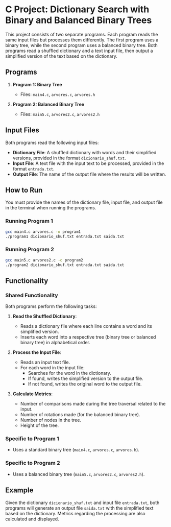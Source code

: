 # C Project: Dictionary Search with Binary and Balanced Binary Trees

This project consists of two separate programs. Each program reads the same input files but processes them differently. The first program uses a binary tree, while the second program uses a balanced binary tree. Both programs read a shuffled dictionary and a text input file, then output a simplified version of the text based on the dictionary.

## Programs

1. **Program 1: Binary Tree**
   - Files: `main4.c`, `arvores.c`, `arvores.h`
   
2. **Program 2: Balanced Binary Tree**
   - Files: `main5.c`, `arvores2.c`, `arvores2.h`

## Input Files

Both programs read the following input files:
- **Dictionary File**: A shuffled dictionary with words and their simplified versions, provided in the format `dicionario_shuf.txt`.
- **Input File**: A text file with the input text to be processed, provided in the format `entrada.txt`.
- **Output File**: The name of the output file where the results will be written.

## How to Run

You must provide the names of the dictionary file, input file, and output file in the terminal when running the programs.

### Running Program 1

```sh
gcc main4.c arvores.c -o program1
./program1 dicionario_shuf.txt entrada.txt saida.txt
```
### Running Program 2

```sh
gcc main5.c arvores2.c -o program2
./program2 dicionario_shuf.txt entrada.txt saida.txt
```

## Functionality

### Shared Functionality

Both programs perform the following tasks:

1. **Read the Shuffled Dictionary**:
   - Reads a dictionary file where each line contains a word and its simplified version.
   - Inserts each word into a respective tree (binary tree or balanced binary tree) in alphabetical order.

2. **Process the Input File**:
   - Reads an input text file.
   - For each word in the input file:
     - Searches for the word in the dictionary.
     - If found, writes the simplified version to the output file.
     - If not found, writes the original word to the output file.

3. **Calculate Metrics**:
   - Number of comparisons made during the tree traversal related to the input.
   - Number of rotations made (for the balanced binary tree).
   - Number of nodes in the tree.
   - Height of the tree.

### Specific to Program 1

- Uses a standard binary tree (`main4.c`, `arvores.c`, `arvores.h`).

### Specific to Program 2

- Uses a balanced binary tree (`main5.c`, `arvores2.c`, `arvores2.h`).

## Example

Given the dictionary `dicionario_shuf.txt` and input file `entrada.txt`, both programs will generate an output file `saida.txt` with the simplified text based on the dictionary. 
Metrics regarding the processing are also calculated and displayed.
